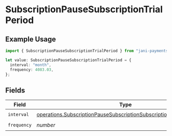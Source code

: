 # SubscriptionPauseSubscriptionTrialPeriod

## Example Usage

```typescript
import { SubscriptionPauseSubscriptionTrialPeriod } from "jani-payments/models/operations";

let value: SubscriptionPauseSubscriptionTrialPeriod = {
  interval: "month",
  frequency: 4083.03,
};
```

## Fields

| Field                                                                                                                                                          | Type                                                                                                                                                           | Required                                                                                                                                                       | Description                                                                                                                                                    |
| -------------------------------------------------------------------------------------------------------------------------------------------------------------- | -------------------------------------------------------------------------------------------------------------------------------------------------------------- | -------------------------------------------------------------------------------------------------------------------------------------------------------------- | -------------------------------------------------------------------------------------------------------------------------------------------------------------- |
| `interval`                                                                                                                                                     | [operations.SubscriptionPauseSubscriptionSubscriptionsResponseInterval](../../models/operations/subscriptionpausesubscriptionsubscriptionsresponseinterval.md) | :heavy_check_mark:                                                                                                                                             | N/A                                                                                                                                                            |
| `frequency`                                                                                                                                                    | *number*                                                                                                                                                       | :heavy_check_mark:                                                                                                                                             | N/A                                                                                                                                                            |